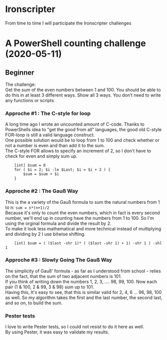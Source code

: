 # Ironscripter
From time to time I will participate the Ironscripter challenges

# A PowerShell counting challenge (2020-05-11)

## Beginner
The challenge:\
Get the sum of the even numbers between 1 and 100. You should be able to do this in at least 3 different ways. Show all 3 ways. You don’t need to write any functions or scripts
### Approche #1 : The C-style for loop
A long time ago I wrote an uncounted amount of C-code. Thanks to PowerShells idea to "get the good from all" languages, the good old C-style FOR-loop is still a valid language construct.\
One possible solution would be to loop from 1 to 100 and check whether or not a number is even and than add it to the sum.\
The C-style FOR allows to specify an increment of 2, so I don't have to check for even and simply sum up.
```
    [int] $sum = 0
    for ( $i = 2; $i -le $Last; $i = $i + 2 ) {
        $sum = $sum + $i
    }
```
### Approche #2 : The Gauß Way
This is the a variety of the Gauß formula to sum the natural numbers from 1 to n: `sum = n*(n+1)/2`\
Because it's only to count the even numbers, which in fact is every second number, we'll end up in counting have the numbers from 1 to 100. So I'm using the orginal formula and divide the result by 2.\
To make it look less mathematical and more technical instead of multiplying and dividing by 2 I use bitwise shifting.
```
    [int] $sum = ( ($last -shr 1)* ( ($last -shr 1) + 1) -shr 1 ) -shl 1
```

### Approche #3 : Slowly Going The Gauß Way
The simplicity of Gauß' formula - as far as I understood from school - relies on the fact, that the sum of two adjacent numbers is 101.\
If you think of writing down the numbers 1, 2, 3, .... 98, 99, 100. Now each pair (1 & 100, 2 & 99, 3 & 98) sum up to 101.\
Having this, It's easy to see, that this is similar valid for 2, 4, 6 ... 96, 98, 100 as well. So my algorithm takes the first and the last number, the second last, and so on, to build the sum.

### Pester tests
I love to write Pester tests, so I could not resist to do it here as well.\
By using Pester, it was easy to validate my results.